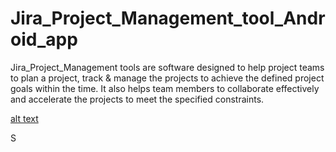 # Jira_Project_Management_tool_Android_app
Jira_Project_Management tools are  software designed to help project teams to plan a project, track &amp; manage the projects to achieve the defined project goals within the time. It also helps team members to collaborate effectively and accelerate the projects to meet the specified constraints.

[alt text](https://github.com/[sumit2607]/[Jira_Project_Management_tool_Android_app]/blob/[master]/PhoneScreenshot1.jpg?raw=true)

S
